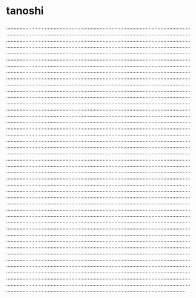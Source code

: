 # tanoshi
.................................................................................................................................................................................................................................................................................................................................................................................................................................................................................................................................................................................................................................................................................................................................................................................................................................................................................................................................................................................................................................................................................................................................................................................................................................................................................................................................................................................................................................................................................................................................................................................................................................................................................................................................................................................................................................................................................................................................................................................................................................................................................................................................................................................................................................................................................................................................................................................................................................................................................................................................................................................................................................................................................................................................................................................................................................................................................................................................................................................................................................................................................................................................................................................................................................................................................................................................................................................................................................................................................................................................................................................................................................................................................................................................................................................................................................................................................................................................................................................................................................................................................................................................................................................................................................................................................................................................................................................................................................................................................................................................................................................................................................................................................................................................................................................................................................................................................................................................................................................................................................................................................................................................................................................................................................................................................................................................................................................................................................................................................................................................................